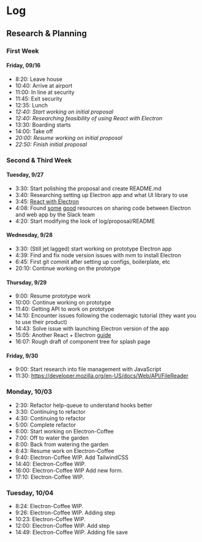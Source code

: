 # Log

## Research & Planning

### First Week

#### Friday, 09/16

* 8:20: Leave house
* 10:40: Arrive at airport
* 11:00: In line at security
* 11:45: Exit security
* 12:35: Lunch
* _12:40: Start working on initial proposal_
* _12:40: Researching feasibility of using React with Electron_
* 13:30: Boarding starts
* 14:00: Take off
* _20:00: Resume working on initial proposal_
* _22:50: Finish initial proposal_

### Second & Third Week

#### Tuesday, 9/27

* 3:30: Start polishing the proposal and create README.md
* 3:40: Researching setting up Electron app and what UI library to use
* 3:45: [React with Electron](https://blog.codemagic.io/building-electron-desktop-apps-with-react/)
* 4:08: Found [some](https://slack.engineering/interops-labyrinth-sharing-code-between-web-electron-apps/) [good](https://slack.engineering/rebuilding-slack-on-the-desktop/) resources on sharing code between Electron and web app by the Slack team
* 4:20: Start modifying the look of log/proposal/README

#### Wednesday, 9/28

* 3:30: (Still jet lagged) start working on prototype Electron app
* 4:39: Find and fix node version issues with nvm to install Electron
* 6:45: First git commit after setting up configs, boilerplate, etc
* 20:10: Continue working on the prototype

#### Thursday, 9/29

* 9:00: Resume prototype work
* 10:00: Continue working on prototype
* 11:40: Getting API to work on prototype
* 14:10: Encounter issues following the codemagic tutorial (they want you to use their product)
* 14:43: Solve issue with launching Electron version of the app
* 15:05: Another React + Electron [guide](https://medium.com/free-code-camp/building-an-electron-application-with-create-react-app-97945861647c)
* 16:07: Rough draft of component tree for splash page

#### Friday, 9/30

* 9:00: Start research into file management with JavaScript
* 11:30: https://developer.mozilla.org/en-US/docs/Web/API/FileReader

### Monday, 10/03

* 2:30: Refactor help-queue to understand hooks better
* 3:30: Continuing to refactor
* 4:30: Continuing to refactor
* 5:00: Complete refactor
* 6:00: Start working on Electron-Coffee
* 7:00: Off to water the garden
* 8:00: Back from watering the garden
* 8:43: Resume work on Electron-Coffee
* 9:40: Electron-Coffee WIP. Add TailwindCSS
* 14:40: Electron-Coffee WIP.
* 16:00: Electron-Coffee WIP Add new form.
* 17:10: Electron-Coffee WIP.

### Tuesday, 10/04

* 8:24: Electron-Coffee WIP.
* 9:26: Electron-Coffee WIP. Adding step
* 10:23: Electron-Coffee WIP.
* 12:00: Electron-Coffee WIP. Add step
* 14:49: Electron-Coffee WIP. Adding file save

